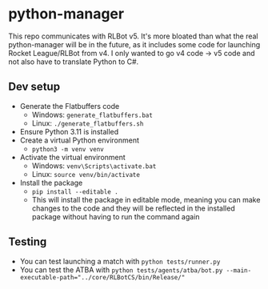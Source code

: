 # python-manager

This repo communicates with RLBot v5.
It's more bloated than what the real python-manager will be in the future,
as it includes some code for launching Rocket League/RLBot from v4.
I only wanted to go v4 code -> v5 code and not also have to translate Python to C#.

## Dev setup

- Generate the Flatbuffers code
  - Windows: `generate_flatbuffers.bat`
  - Linux: `./generate_flatbuffers.sh`
- Ensure Python 3.11 is installed
- Create a virtual Python environment
  - `python3 -m venv venv`
- Activate the virtual environment
  - Windows: `venv\Scripts\activate.bat`
  - Linux: `source venv/bin/activate`
- Install the package
  - `pip install --editable .`
  - This will install the package in editable mode, meaning you can make changes to the code and they will be reflected in the installed package without having to run the command again

## Testing

- You can test launching a match with `python tests/runner.py`
- You can test the ATBA with `python tests/agents/atba/bot.py --main-executable-path="../core/RLBotCS/bin/Release/"`
